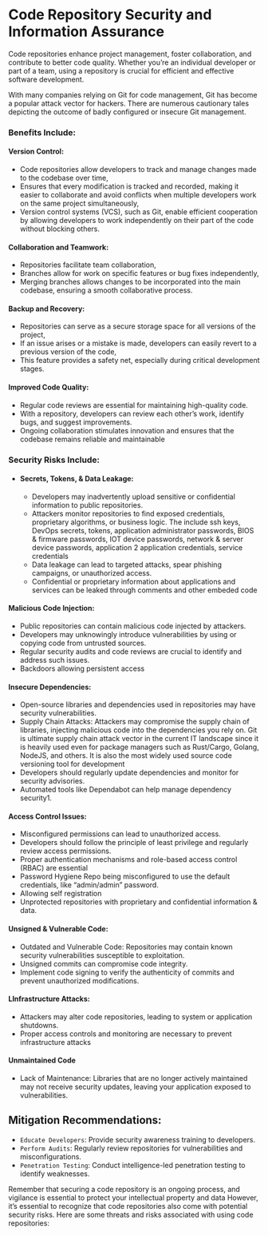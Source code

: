 # Code Repository Security and Information Assurance


Code repositories enhance project management, foster collaboration, and contribute to better code quality. Whether you’re an individual developer or part of a team, using a repository is crucial for efficient and effective software development.

With many companies relying on Git for code management, Git has become a popular attack vector for hackers. There are numerous cautionary tales depicting the outcome of badly configured or insecure Git management.

  ### Benefits Include:

<h4>Version Control:</h4>

* Code repositories allow developers to track and manage changes made to the codebase over time,
* Ensures that every modification is tracked and recorded, making it easier to collaborate and avoid conflicts when multiple developers work on the same project simultaneously,
* Version control systems (VCS), such as Git, enable efficient cooperation by allowing developers to work independently on their part of the code without blocking others.

<h4>Collaboration and Teamwork:</h4>

* Repositories facilitate team collaboration,
* Branches allow for work on specific features or bug fixes independently,
* Merging branches allows changes to be incorporated into the main codebase, ensuring a smooth collaborative process.

<h4>Backup and Recovery:</h4>

* Repositories can serve as a secure storage space for all versions of the project,
* If an issue arises or a mistake is made, developers can easily revert to a previous version of the code,
* This feature provides a safety net, especially during critical development stages.

<h4>Improved Code Quality:</h4>

* Regular code reviews are essential for maintaining high-quality code.
* With a repository, developers can review each other’s work, identify bugs, and suggest improvements.
* Ongoing collaboration stimulates innovation and ensures that the codebase remains reliable and maintainable

### Security Risks Include:

* <h4>Secrets, Tokens, & Data Leakage:</h4>

  * Developers may inadvertently upload sensitive or confidential information to public repositories.
  * Attackers monitor repositories to find exposed credentials, proprietary algorithms, or business logic. The include ssh keys, DevOps secrets, tokens, application administrator passwords, BIOS & firmware passwords, IOT device passwords, network & server device passwords, application 2 application credentials, service credentials
  * Data leakage can lead to targeted attacks, spear phishing campaigns, or unauthorized access.
  * Confidential or proprietary information about applications and services can be leaked through comments and other embeded code

<h4>Malicious Code Injection:</h4>

* Public repositories can contain malicious code injected by attackers.
* Developers may unknowingly introduce vulnerabilities by using or copying code from untrusted sources.
* Regular security audits and code reviews are crucial to identify and address such issues.
* Backdoors allowing persistent access


<h4>Insecure Dependencies:</h4>

* Open-source libraries and dependencies used in repositories may have security vulnerabilities.
* Supply Chain Attacks: Attackers may compromise the supply chain of libraries, injecting malicious code into the dependencies you rely on. Git is ultimate supply chain attack vector in the current IT landscape since it is heavily used even for package managers such as Rust/Cargo, Golang, NodeJS, and others. It is also the most widely used source code versioning tool for development   
* Developers should regularly update dependencies and monitor for security advisories.
* Automated tools like Dependabot can help manage dependency security1.

<h4>Access Control Issues:</h4>

* Misconfigured permissions can lead to unauthorized access.
* Developers should follow the principle of least privilege and regularly review access permissions.
* Proper authentication mechanisms and role-based access control (RBAC) are essential
* Password Hygiene Repo being misconfigured to use the default credentials, like “admin/admin” password.
* Allowing self registration
* Unprotected repositories with proprietary and confidential information & data.

<h4>Unsigned & Vulnerable Code:</h4>

* Outdated and Vulnerable Code: Repositories may contain known security vulnerabilities susceptible to exploitation.
* Unsigned commits can compromise code integrity.
* Implement code signing to verify the authenticity of commits and prevent unauthorized modifications.

<h4>LInfrastructure Attacks:</h4>

* Attackers may alter code repositories, leading to system or application shutdowns.
* Proper access controls and monitoring are necessary to prevent infrastructure attacks

<h4>Unmaintained Code</h4>

*  Lack of Maintenance: Libraries that are no longer actively maintained may not receive security updates, leaving your application exposed to vulnerabilities.



<div id="foo">
  
## Mitigation Recommendations:

* `Educate Developers`: Provide security awareness training to developers.
* `Perform Audits`: Regularly review repositories for vulnerabilities and misconfigurations.
* `Penetration Testing`: Conduct intelligence-led penetration testing to identify weaknesses.

Remember that securing a code repository is an ongoing process, and vigilance is essential to protect your intellectual property and data
However, it’s essential to recognize that code repositories also come with potential security risks. Here are some threats and risks associated with using code repositories:
